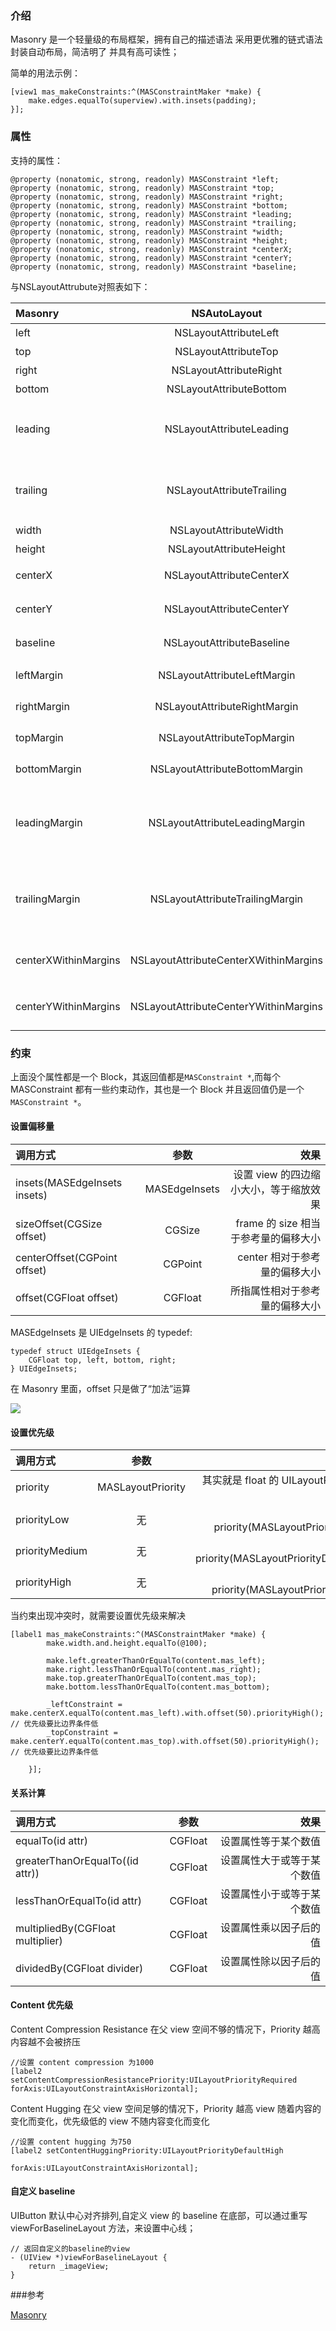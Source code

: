 ### 介绍
Masonry 是一个轻量级的布局框架，拥有自己的描述语法 采用更优雅的链式语法封装自动布局，简洁明了 并具有高可读性；

简单的用法示例：

```
[view1 mas_makeConstraints:^(MASConstraintMaker *make) {
    make.edges.equalTo(superview).with.insets(padding);
}];
```

### 属性
支持的属性：

```
@property (nonatomic, strong, readonly) MASConstraint *left;
@property (nonatomic, strong, readonly) MASConstraint *top;
@property (nonatomic, strong, readonly) MASConstraint *right;
@property (nonatomic, strong, readonly) MASConstraint *bottom;
@property (nonatomic, strong, readonly) MASConstraint *leading;
@property (nonatomic, strong, readonly) MASConstraint *trailing;
@property (nonatomic, strong, readonly) MASConstraint *width;
@property (nonatomic, strong, readonly) MASConstraint *height;
@property (nonatomic, strong, readonly) MASConstraint *centerX;
@property (nonatomic, strong, readonly) MASConstraint *centerY;
@property (nonatomic, strong, readonly) MASConstraint *baseline;

```
与NSLayoutAttrubute对照表如下：

| Masonry       | NSAutoLayout              |           说明 |
|:------------- |:-------------------------:| -------------:|
| left          | NSLayoutAttributeLeft     |           左侧 |
| top           | NSLayoutAttributeTop      |           上侧 |
| right         | NSLayoutAttributeRight    |           右侧 |
| bottom        | NSLayoutAttributeBottom   |           下侧 |
| leading       | NSLayoutAttributeLeading  |  正常情况下等同于 left |
| trailing      | NSLayoutAttributeTrailing |  正常情况下等同于 right |
| width         | NSLayoutAttributeWidth    |            宽 |
| height        | NSLayoutAttributeHeight   |            高 |
| centerX       | NSLayoutAttributeCenterX  |       横向中点 |
| centerY       | NSLayoutAttributeCenterY  |       纵向中点 |
| baseline      | NSLayoutAttributeBaseline |       对齐基线 |
| leftMargin      | NSLayoutAttributeLeftMargin |       左边的 Margin|
| rightMargin      | NSLayoutAttributeRightMargin |     右边的 Margin |
| topMargin      | NSLayoutAttributeTopMargin |       顶部的 Margin |
| bottomMargin      | NSLayoutAttributeBottomMargin |       底部的 Margin |
| leadingMargin      | NSLayoutAttributeLeadingMargin |       前导（基本等于left）Margin |
| trailingMargin      | NSLayoutAttributeTrailingMargin |       后尾（基本等于tail）Margin |
| centerXWithinMargins      | NSLayoutAttributeCenterXWithinMargins |       中心X坐标Margin |
| centerYWithinMargins      | NSLayoutAttributeCenterYWithinMargins |       中心Y坐标Margin |

### 约束
上面没个属性都是一个 Block，其返回值都是`MASConstraint *`,而每个 MASConstraint 都有一些约束动作，其也是一个 Block 并且返回值仍是一个`MASConstraint *`。

#### 设置偏移量

| 调用方式 | 参数 | 效果 |
|:-- |:--:|----:|
| insets(MASEdgeInsets insets)| MASEdgeInsets |设置 view 的四边缩小大小，等于缩放效果 |
| sizeOffset(CGSize offset)| CGSize | frame 的 size 相当于参考量的偏移大小 |
| centerOffset(CGPoint offset)| CGPoint | center 相对于参考量的偏移大小 |
| offset(CGFloat offset)| CGFloat |所指属性相对于参考量的偏移大小 |

MASEdgeInsets 是 UIEdgeInsets 的 typedef:

```
typedef struct UIEdgeInsets {
    CGFloat top, left, bottom, right;  
} UIEdgeInsets;

```

在 Masonry 里面，offset 只是做了“加法”运算

![](http://note.youdao.com/yws/public/resource/bb93f1a1fb98c7fb1ec45283db978a11/4F2ACF8587504D66A54B35E6944D3BB5)

#### 设置优先级

|调用方式|参数|效果|
|:-- |:--:|----:|
|priority|MASLayoutPriority|其实就是 float 的 UILayoutPriority，设置属性的优先级|
|priorityLow|无| 等于 priority(MASLayoutPriorityDefaultLow)|
|priorityMedium|无|等于 priority(MASLayoutPriorityDefaultMedium)|
|priorityHigh|无|等于 priority(MASLayoutPriorityDefaultHigh)|

当约束出现冲突时，就需要设置优先级来解决

```
[label1 mas_makeConstraints:^(MASConstraintMaker *make) {
        make.width.and.height.equalTo(@100);
        
        make.left.greaterThanOrEqualTo(content.mas_left);
        make.right.lessThanOrEqualTo(content.mas_right);
        make.top.greaterThanOrEqualTo(content.mas_top);
        make.bottom.lessThanOrEqualTo(content.mas_bottom);
        
        _leftConstraint = make.centerX.equalTo(content.mas_left).with.offset(50).priorityHigh(); // 优先级要比边界条件低
        _topConstraint = make.centerY.equalTo(content.mas_top).with.offset(50).priorityHigh(); // 优先级要比边界条件低
        
    }];
```

#### 关系计算

|调用方式|参数|效果|
|:-- |:--:|----:|
|equalTo(id attr)|	CGFloat|	设置属性等于某个数值|
|greaterThanOrEqualTo((id attr))	|CGFloat|	设置属性大于或等于某个数值|
|lessThanOrEqualTo(id attr)	|CGFloat	|设置属性小于或等于某个数值|
|multipliedBy(CGFloat multiplier)	|CGFloat|	设置属性乘以因子后的值|
|dividedBy(CGFloat divider)|	CGFloat	|设置属性除以因子后的值|

#### Content 优先级
Content Compression Resistance 在父 view 空间不够的情况下，Priority 越高内容越不会被挤压

```
//设置 content compression 为1000
[label2 setContentCompressionResistancePriority:UILayoutPriorityRequired                                    forAxis:UILayoutConstraintAxisHorizontal];
```
Content Hugging 在父 view 空间足够的情况下，Priority 越高 view 随着内容的变化而变化，优先级低的 view 不随内容变化而变化

```
//设置 content hugging 为750
[label2 setContentHuggingPriority:UILayoutPriorityDefaultHigh
                               forAxis:UILayoutConstraintAxisHorizontal];
```

#### 自定义 baseline
UIButton 默认中心对齐排列,自定义 view 的 baseline 在底部，可以通过重写viewForBaselineLayout 方法，来设置中心线；

```
// 返回自定义的baseline的view
- (UIView *)viewForBaselineLayout {
    return _imageView;
}

```



###参考

[Masonry](https://github.com/SnapKit/Masonry)